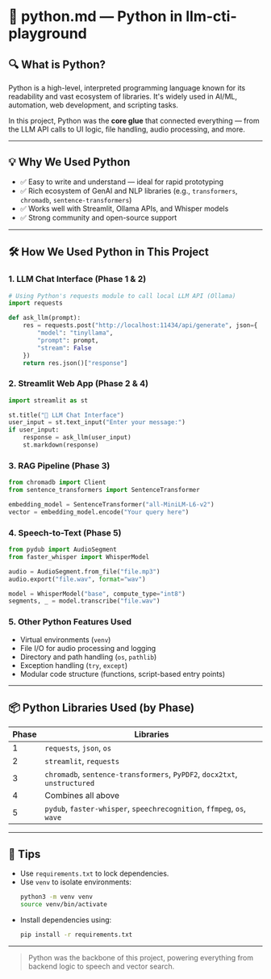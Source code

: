 # 🐍 python.md — Python in llm-cti-playground

## 🔍 What is Python?

Python is a high-level, interpreted programming language known for its readability and vast ecosystem of libraries. It's widely used in AI/ML, automation, web development, and scripting tasks.

In this project, Python was the **core glue** that connected everything — from the LLM API calls to UI logic, file handling, audio processing, and more.

---

## 💡 Why We Used Python

- ✅ Easy to write and understand — ideal for rapid prototyping
- ✅ Rich ecosystem of GenAI and NLP libraries (e.g., `transformers`, `chromadb`, `sentence-transformers`)
- ✅ Works well with Streamlit, Ollama APIs, and Whisper models
- ✅ Strong community and open-source support

---

## 🛠️ How We Used Python in This Project

### 1. **LLM Chat Interface** (Phase 1 & 2)

```python
# Using Python's requests module to call local LLM API (Ollama)
import requests

def ask_llm(prompt):
    res = requests.post("http://localhost:11434/api/generate", json={
        "model": "tinyllama",
        "prompt": prompt,
        "stream": False
    })
    return res.json()["response"]
```

### 2. **Streamlit Web App** (Phase 2 & 4)

```python
import streamlit as st

st.title("💬 LLM Chat Interface")
user_input = st.text_input("Enter your message:")
if user_input:
    response = ask_llm(user_input)
    st.markdown(response)
```

### 3. **RAG Pipeline (Phase 3)**

```python
from chromadb import Client
from sentence_transformers import SentenceTransformer

embedding_model = SentenceTransformer("all-MiniLM-L6-v2")
vector = embedding_model.encode("Your query here")
```

### 4. **Speech-to-Text (Phase 5)**

```python
from pydub import AudioSegment
from faster_whisper import WhisperModel

audio = AudioSegment.from_file("file.mp3")
audio.export("file.wav", format="wav")

model = WhisperModel("base", compute_type="int8")
segments, _ = model.transcribe("file.wav")
```

### 5. **Other Python Features Used**

- Virtual environments (`venv`)
- File I/O for audio processing and logging
- Directory and path handling (`os`, `pathlib`)
- Exception handling (`try`, `except`)
- Modular code structure (functions, script-based entry points)

---

## 📦 Python Libraries Used (by Phase)

| Phase | Libraries |
|-------|-----------|
| 1     | `requests`, `json`, `os` |
| 2     | `streamlit`, `requests` |
| 3     | `chromadb`, `sentence-transformers`, `PyPDF2`, `docx2txt`, `unstructured` |
| 4     | Combines all above |
| 5     | `pydub`, `faster-whisper`, `speechrecognition`, `ffmpeg`, `os`, `wave` |

---

## 🧠 Tips

- Use `requirements.txt` to lock dependencies.
- Use `venv` to isolate environments:  
  ```bash
  python3 -m venv venv
  source venv/bin/activate
  ```
- Install dependencies using:
  ```bash
  pip install -r requirements.txt
  ```

---

> Python was the backbone of this project, powering everything from backend logic to speech and vector search.